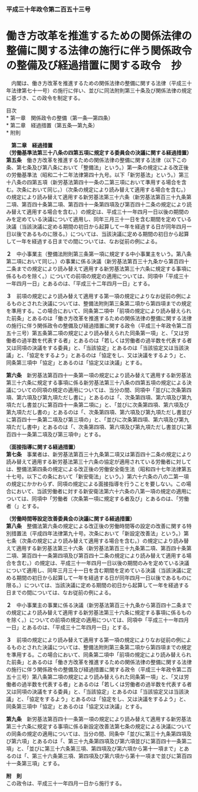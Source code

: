 ### 平成三十年政令第二百五十三号  
# 働き方改革を推進するための関係法律の整備に関する法律の施行に伴う関係政令の整備及び経過措置に関する政令　抄  
　内閣は、働き方改革を推進するための関係法律の整備に関する法律（平成三十年法律第七十一号）の施行に伴い、並びに同法附則第三十条及び関係法律の規定に基づき、この政令を制定する。  
  
目次  
	* 第一章　関係政令の整備（第一条―第四条）  
	* 第二章　経過措置（第五条―第九条）  
	* 附則  
  
&emsp;**第二章　経過措置**  
**（労働基準法第三十八条の四第五項に規定する委員会の決議に関する経過措置）**  
**第五条**　働き方改革を推進するための関係法律の整備に関する法律（以下この条、第七条及び第八条において「整備法」という。）第一条の規定による改正後の労働基準法（昭和二十二年法律第四十九号。以下「新労基法」という。）第三十八条の四第五項（新労基法第四十一条の二第三項において準用する場合を含む。次条において同じ。）（次条の規定により読み替えて適用する場合を含む。）の規定により読み替えて適用する新労基法第三十六条（新労基法第百三十九条第二項、第百四十条第二項、第百四十一条第四項及び第百四十二条の規定により読み替えて適用する場合を含む。）の規定は、平成三十一年四月一日以後の期間のみを定めている決議について適用し、同年三月三十一日を含む期間を定めている決議（当該決議に定める期間の初日から起算して一年を経過する日が同年四月一日以後であるものに限る。）については、当該決議に定める期間の初日から起算して一年を経過する日までの間については、なお従前の例による。  
  
**２**　中小事業主（整備法附則第三条第一項に規定する中小事業主をいう。第八条第二項において同じ。）の事業に係る決議（新労基法第百三十九条から第百四十二条までの規定により読み替えて適用する新労基法第三十六条に規定する事項に係るものを除く。）についての前項の規定の適用については、同項中「平成三十一年四月一日」とあるのは、「平成三十二年四月一日」とする。  
  
**３**　前項の規定により読み替えて適用する第一項の規定によりなお従前の例によるものとされた決議については、整備法附則第三条第二項から第四項までの規定を準用する。この場合において、同条第二項中「前項の規定により読み替えられた前条」とあるのは「働き方改革を推進するための関係法律の整備に関する法律の施行に伴う関係政令の整備及び経過措置に関する政令（平成三十年政令第二百五十三号）第五条第二項の規定により読み替えられた同条第一項」と、「又は労働者の過半数を代表する者」とあるのは「若しくは労働者の過半数を代表する者又は同項の決議をする委員」と、「当該協定」とあるのは「当該協定又は当該決議」と、「協定をするよう」とあるのは「協定をし、又は決議をするよう」と、同条第三項中「協定」とあるのは「協定又は決議」とする。  
  
**第六条**　新労基法第百四十一条第一項の規定により読み替えて適用する新労基法第三十六条に規定する事項に係る新労基法第三十八条の四第五項の規定による決議についての同項の規定の適用については、当分の間、同項中「並びに次条第四項、第六項及び第九項ただし書に」とあるのは「、次条第四項、第六項及び第九項ただし書並びに第百四十一条第二項に」と、「並びに次条第四項、第六項及び第九項ただし書の」とあるのは「、次条第四項、第六項及び第九項ただし書並びに第百四十一条第二項及び第三項の」と、「並びに次条第四項、第六項及び第九項ただし書中」とあるのは「、次条第四項、第六項及び第九項ただし書並びに第百四十一条第二項及び第三項中」とする。  
  
**（面接指導に関する経過措置）**  
**第七条**　事業者は、新労基法第百三十九条第二項又は第百四十二条の規定により読み替えて適用する新労基法第三十六条の協定が適用されている労働者に対しては、整備法第四条の規定による改正後の労働安全衛生法（昭和四十七年法律第五十七号。以下この条において「新安衛法」という。）第六十六条の八の二第一項の規定にかかわらず、同項の規定による面接指導を行うことを要しない。この場合において、当該労働者に対する新安衛法第六十六条の八第一項の規定の適用については、同項中「労働者（次条第一項に規定する者及び」とあるのは、「労働者（」とする。  
  
**（労働時間等設定改善委員会の決議に関する経過措置）**  
**第八条**　整備法第六条の規定による改正後の労働時間等の設定の改善に関する特別措置法（平成四年法律第九十号。次条において「新設定改善法」という。）第七条（次条の規定により読み替えて適用する場合を含む。）の規定により読み替えて適用する新労基法第三十六条（新労基法第百三十九条第二項、第百四十条第二項、第百四十一条第四項及び第百四十二条の規定により読み替えて適用する場合を含む。）の規定は、平成三十一年四月一日以後の期間のみを定めている決議について適用し、同年三月三十一日を含む期間を定めている決議（当該決議に定める期間の初日から起算して一年を経過する日が同年四月一日以後であるものに限る。）については、当該決議に定める期間の初日から起算して一年を経過する日までの間については、なお従前の例による。  
  
**２**　中小事業主の事業に係る決議（新労基法第百三十九条から第百四十二条までの規定により読み替えて適用する新労基法第三十六条に規定する事項に係るものを除く。）についての前項の規定の適用については、同項中「平成三十一年四月一日」とあるのは、「平成三十二年四月一日」とする。  
  
**３**　前項の規定により読み替えて適用する第一項の規定によりなお従前の例によるものとされた決議については、整備法附則第三条第二項から第四項までの規定を準用する。この場合において、同条第二項中「前項の規定により読み替えられた前条」とあるのは「働き方改革を推進するための関係法律の整備に関する法律の施行に伴う関係政令の整備及び経過措置に関する政令（平成三十年政令第二百五十三号）第八条第二項の規定により読み替えられた同条第一項」と、「又は労働者の過半数を代表する者」とあるのは「若しくは労働者の過半数を代表する者又は同項の決議をする委員」と、「当該協定」とあるのは「当該協定又は当該決議」と、「協定をするよう」とあるのは「協定をし、又は決議をするよう」と、同条第三項中「協定」とあるのは「協定又は決議」とする。  
  
**第九条**　新労基法第百四十一条第一項の規定により読み替えて適用する新労基法第三十六条に規定する事項に係る新設定改善法第七条の規定による決議についての同条の規定の適用については、当分の間、同条中「並びに第三十九条第四項及び第六項」とあるのは「、第三十九条第四項及び第六項並びに第百四十一条第二項」と、「並びに第三十六条第三項、第四項及び第六項から第十一項まで」とあるのは「、第三十六条第三項、第四項及び第六項から第十一項まで並びに第百四十一条第三項」とする。  
  
**附　則**  
この政令は、平成三十一年四月一日から施行する。  
  
